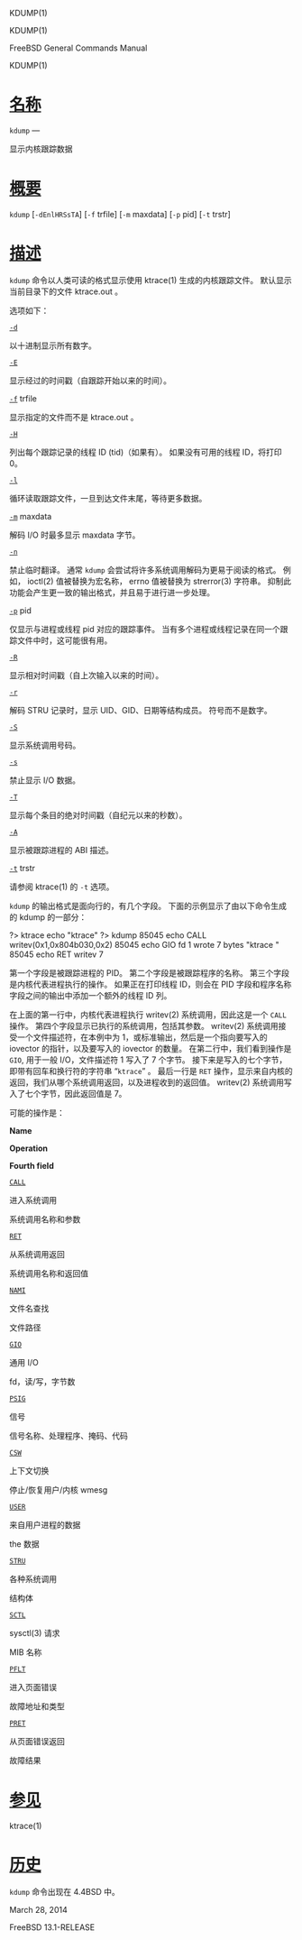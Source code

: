   KDUMP(1)  

KDUMP(1)

FreeBSD General Commands Manual

KDUMP(1)

[名称](#__u540D___u79F0_)
=======================

`kdump` —

显示内核跟踪数据

[概要](#__u6982___u8981_)
=======================

`kdump` \[`-dEnlHRSsTA`\] \[`-f` trfile\] \[`-m` maxdata\] \[`-p` pid\] \[`-t` trstr\]

[描述](#__u63CF___u8FF0_)
=======================

`kdump` 命令以人类可读的格式显示使用 ktrace(1) 生成的内核跟踪文件。 默认显示当前目录下的文件 ktrace.out 。

选项如下：

[`-d`](#d)

以十进制显示所有数字。

[`-E`](#E)

显示经过的时间戳（自跟踪开始以来的时间）。

[`-f`](#f) trfile

显示指定的文件而不是 ktrace.out 。

[`-H`](#H)

列出每个跟踪记录的线程 ID (tid)（如果有）。 如果没有可用的线程 ID，将打印 0。

[`-l`](#l)

循环读取跟踪文件，一旦到达文件末尾，等待更多数据。

[`-m`](#m) maxdata

解码 I/O 时最多显示 maxdata 字节。

[`-n`](#n)

禁止临时翻译。 通常 `kdump` 会尝试将许多系统调用解码为更易于阅读的格式。 例如， ioctl(2) 值被替换为宏名称， errno 值被替换为 strerror(3) 字符串。 抑制此功能会产生更一致的输出格式，并且易于进行进一步处理。

[`-p`](#p) pid

仅显示与进程或线程 pid 对应的跟踪事件。 当有多个进程或线程记录在同一个跟踪文件中时，这可能很有用。

[`-R`](#R)

显示相对时间戳（自上次输入以来的时间）。

[`-r`](#r)

解码 STRU 记录时，显示 UID、GID、日期等结构成员。 符号而不是数字。

[`-S`](#S)

显示系统调用号码。

[`-s`](#s)

禁止显示 I/O 数据。

[`-T`](#T)

显示每个条目的绝对时间戳（自纪元以来的秒数）。

[`-A`](#A)

显示被跟踪进程的 ABI 描述。

[`-t`](#t) trstr

请参阅 ktrace(1) 的 `-t` 选项。

`kdump` 的输出格式是面向行的，有几个字段。 下面的示例显示了由以下命令生成的 kdump 的一部分：

?> ktrace echo "ktrace" ?> kdump 85045 echo CALL writev(0x1,0x804b030,0x2) 85045 echo GIO fd 1 wrote 7 bytes "ktrace " 85045 echo RET writev 7 

第一个字段是被跟踪进程的 PID。 第二个字段是被跟踪程序的名称。 第三个字段是内核代表进程执行的操作。 如果正在打印线程 ID，则会在 PID 字段和程序名称字段之间的输出中添加一个额外的线程 ID 列。

在上面的第一行中，内核代表进程执行 writev(2) 系统调用，因此这是一个 `CALL` 操作。 第四个字段显示已执行的系统调用，包括其参数。 writev(2) 系统调用接受一个文件描述符，在本例中为 1，或标准输出，然后是一个指向要写入的 iovector 的指针，以及要写入的 iovector 的数量。 在第二行中，我们看到操作是 `GIO`, 用于一般 I/O，文件描述符 1 写入了 7 个字节。 接下来是写入的七个字节，即带有回车和换行符的字符串 “`ktrace`” 。 最后一行是 `RET` 操作，显示来自内核的返回，我们从哪个系统调用返回，以及进程收到的返回值。 writev(2) 系统调用写入了七个字节，因此返回值是 7。

可能的操作是：

**Name**

**Operation**

**Fourth field**

[`CALL`](#CALL)

进入系统调用

系统调用名称和参数

[`RET`](#RET)

从系统调用返回

系统调用名称和返回值

[`NAMI`](#NAMI)

文件名查找

文件路径

[`GIO`](#GIO)

通用 I/O

fd，读/写，字节数

[`PSIG`](#PSIG)

信号

信号名称、处理程序、掩码、代码

[`CSW`](#CSW)

上下文切换

停止/恢复用户/内核 wmesg

[`USER`](#USER)

来自用户进程的数据

the 数据

[`STRU`](#STRU)

各种系统调用

结构体

[`SCTL`](#SCTL)

sysctl(3) 请求

MIB 名称

[`PFLT`](#PFLT)

进入页面错误

故障地址和类型

[`PRET`](#PRET)

从页面错误返回

故障结果

[参见](#__u53C2___u89C1_)
=======================

ktrace(1)

[历史](#__u5386___u53F2_)
=======================

`kdump` 命令出现在 4.4BSD 中。

March 28, 2014

FreeBSD 13.1-RELEASE